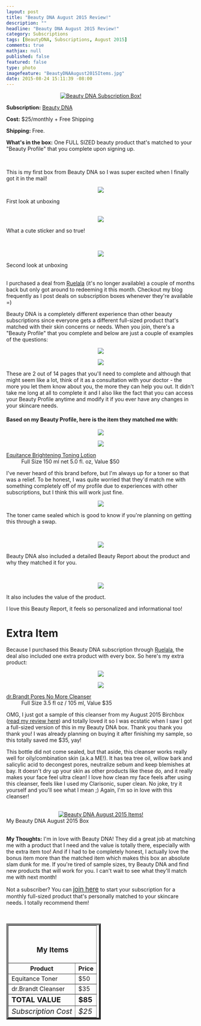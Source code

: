 ```yaml
---
layout: post
title: "Beauty DNA August 2015 Review!"
description: ""
headline: "Beauty DNA August 2015 Review!"
category: Subscriptions
tags: [BeautyDNA, Subscriptions, August 2015]
comments: true
mathjax: null
published: false
featured: false
type: photo
imagefeature: "BeautyDNAAugust2015Items.jpg"
date: 2015-08-24 15:11:39 -08:00
---
```


<center><a href="https://www.beautydna.com/" target="_blank">
<img src="/images/BeautyDNAAugust2015Package.jpg" border="0" style="border:none;max-width:100%;" alt="Beauty DNA Subscription Box!" />
</a></center>

<p><b>Subscription:</b> <a href="https://www.beautydna.com/" target="_blank">Beauty DNA</a></p>
<p><b>Cost:</b> $25/monthly + Free Shipping</p>
<p><b>Shipping:</b> Free. </p>
<p><b>What's in the box:</b> One FULL SIZED beauty product that's matched to your "Beauty Profile" that you complete upon signing up.</p>
<br>

<p>This is my first box from Beauty DNA so I was super excited when I finally got it in the mail!</p>

<p><center><img src='/images/BeautyDNAAugust2015OpenBox.jpg'></center></p>
<figcaption>First look at unboxing</figcaption>
<br>

<p><center><img src='/images/BeautyDNAAugust2015OpenBox2.jpg'></center></p>
<p>What a cute sticker and so true!</p>
<br>

<p><center><img src='/images/BeautyDNAAugust2015OpenBox3.jpg'></center></p>
<figcaption>Second look at unboxing</figcaption>
<br>

<p>I purchased a deal from <a href="https://www.ruelala.com/invite/whatsupmailbox" target="_blank">Ruelala</a> (it's no longer available) a couple of months back but only got around to redeeming it this month. Checkout my blog frequently as I post deals on subscription boxes whenever they're available =)</p>

<p>Beauty DNA is a completely different experience than other beauty subscriptions since everyone gets a different full-sized product that's matched with their skin concerns or needs. When you join, there's a "Beauty Profile" that you complete and below are just a couple of examples of the questions:</p>

<p><center><img src='/images/BeautyDNAAugust2015Profile.png'></center></p>
<p><center><img src='/images/BeautyDNAAugust2015Profile2.png'></center></p>

<p>These are 2 out of 14 pages that you'll need to complete and although that might seem like a lot, think of it as a consultation with your doctor - the more you let them know about you, the more they can help you out. It didn't take me long at all to complete it and I also like the fact that you can access your Beauty Profile anytime and modify it if you ever have any changes in your skincare needs.</p>

<H4>Based on my Beauty Profile, here is the item they matched me with:</H4>

<p><center><img src='/images/BeautyDNAAugust2015Toner.jpg'></center></p>
<p><center><img src='/images/BeautyDNAAugust2015Toner2.jpg'></center></p>

<DL>
<DT><a href="http://www.equitance-us.com/equitance-skin-care-brightening-toning-lotion.html" target="_blank">Equitance Brightening Toning Lotion</a></DT>
<DD>Full Size 150 ml net 5.0 fl. oz, Value $50</DD>
</DL>

<p>I've never heard of this brand before, but I'm always up for a toner so that was a relief. To be honest, I was quite worried that they'd match me with something completely off of my profile due to experiences with other subscriptions, but I think this will work just fine.</p>

<p><center><img src='/images/BeautyDNAAugust2015Toner4.jpg'></center></p>
<p>The toner came sealed which is good to know if you're planning on getting this through a swap.<p>
<br>

<p><center><img src='/images/BeautyDNAAugust2015Info.jpg'></center></p>
<p>Beauty DNA also included a detailed Beauty Report about the product and why they matched it for you.</p>
<br>

<p><center><img src='/images/BeautyDNAAugust2015Info2.jpg'></center></p>
<p>It also includes the value of the product.</p>

<p>I love this Beauty Report, it feels so personalized and informational too!</p>

# Extra Item

<p>Because I purchased this Beauty DNA subscription through <a href="https://www.ruelala.com/invite/whatsupmailbox" target="_blank">Ruelala</a>, the deal also included one extra product with every box. So here's my extra product:</p>

<p><center><img src='/images/BeautyDNAAugust2015Cleanser.jpg'></center></p>
<p><center><img src='/images/BeautyDNAAugust2015Cleanser2.jpg'></center></p>

<DL>
<DT><a href="http://www.drbrandtskincare.com/product/pores-no-more-cleanser-nettoyant.do" target="_blank">dr.Brandt Pores No More Cleanser</a></DT>
<DD>Full Size 3.5 fl oz / 105 ml, Value $35</DD>
</DL>

<p>OMG, I just got a sample of this cleanser from my August 2015 Birchbox (<a href="http://whatsupmailbox.com/subscriptions/reviews/Birchbox-Subscription-Box-August-2015-Review-Coupon/" target="_blank">read my review here</a>) and totally loved it so I was ecstatic when I saw I got a full-sized version of this in my Beauty DNA box. Thank you thank you thank you! I was already planning on buying it after finishing my sample, so this totally saved me $35, yay!</p>

<p>This bottle did not come sealed, but that aside, this cleanser works really well for oily/combination skin (a.k.a ME!). It has tea tree oil, willow bark and salicylic acid to decongest pores, neutralize sebum and keep blemishes at bay. It doesn't dry up your skin as other products like these do, and it really makes your face feel ultra clean! I love how clean my face feels after using this cleanser, feels like I used my Clarisonic, super clean. No joke, try it yourself and you'll see what I mean ;) Again, I'm so in love with this cleanser!</p>
<br>

<center><a href="https://www.beautydna.com/" target="_blank">
<img src="/images/BeautyDNAAugust2015Items.jpg" border="0" style="border:none;max-width:100%;" alt="Beauty DNA August 2015 Items!" />
</a></center>
<figcaption>My Beauty DNA August 2015 Box</figcaption>

<br>

<p><i class="icon-exclamation-sign"></i><b> My Thoughts:</b> I'm in love with Beauty DNA! They did a great job at matching me with a product that I need and the value is totally there, especially with the extra item too! And if I had to be completely honest, I actually love the bonus item more than the matched item which makes this box an absolute slam dunk for me. If you're tired of sample sizes, try Beauty DNA and find new products that will work for you. I can't wait to see what they'll match me with next month!</p>

<p>Not a subscriber? You can <a href="https://www.beautydna.com/"><big>join here</big></a> to start your subscription for a monthly full-sized product that's personally matched to your skincare needs. I totally recommend them!</p>
<br>

<TABLE  BORDER="5" style="width:50%">
   <TR>
      <TH COLSPAN="2">
         <H3><BR><center>My Items</center></H3>
      </TH>
   </TR>
      <TH>Product</TH>
      <TH>Price</TH>
  <TR>
      <TD>Equitance Toner</TD>
      <TD>$50</TD>
   </TR>
   <TR>
      <TD>dr.Brandt Cleanser</TD>
      <TD>$35</TD>
   </TR>
   <TR>
      <TD><b><big>TOTAL VALUE</big></b></TD>
      <TD><b><big>$85</big></b></TD>
   </TR>
   <TR>
      <TD><i><big>Subscription Cost</big></i></TD>
      <TD><i><big>$25</big></i></TD>
   </TR>
</TABLE>
